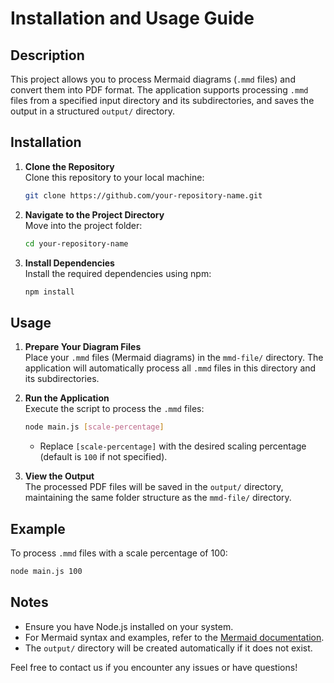 # Installation and Usage Guide

## Description
This project allows you to process Mermaid diagrams (`.mmd` files) and convert them into PDF format. The application supports processing `.mmd` files from a specified input directory and its subdirectories, and saves the output in a structured `output/` directory.

## Installation

1. **Clone the Repository**  
   Clone this repository to your local machine:
   ```bash
   git clone https://github.com/your-repository-name.git
   ```

2. **Navigate to the Project Directory**  
   Move into the project folder:
   ```bash
   cd your-repository-name
   ```

3. **Install Dependencies**  
   Install the required dependencies using npm:
   ```bash
   npm install
   ```

## Usage

1. **Prepare Your Diagram Files**  
   Place your `.mmd` files (Mermaid diagrams) in the `mmd-file/` directory. The application will automatically process all `.mmd` files in this directory and its subdirectories.

2. **Run the Application**  
   Execute the script to process the `.mmd` files:
   ```bash
   node main.js [scale-percentage]
   ```
   - Replace `[scale-percentage]` with the desired scaling percentage (default is `100` if not specified).

3. **View the Output**  
   The processed PDF files will be saved in the `output/` directory, maintaining the same folder structure as the `mmd-file/` directory.

## Example

To process `.mmd` files with a scale percentage of 100:
```bash
node main.js 100
```

## Notes

- Ensure you have Node.js installed on your system.
- For Mermaid syntax and examples, refer to the [Mermaid documentation](https://mermaid.js.org/).
- The `output/` directory will be created automatically if it does not exist.

Feel free to contact us if you encounter any issues or have questions!